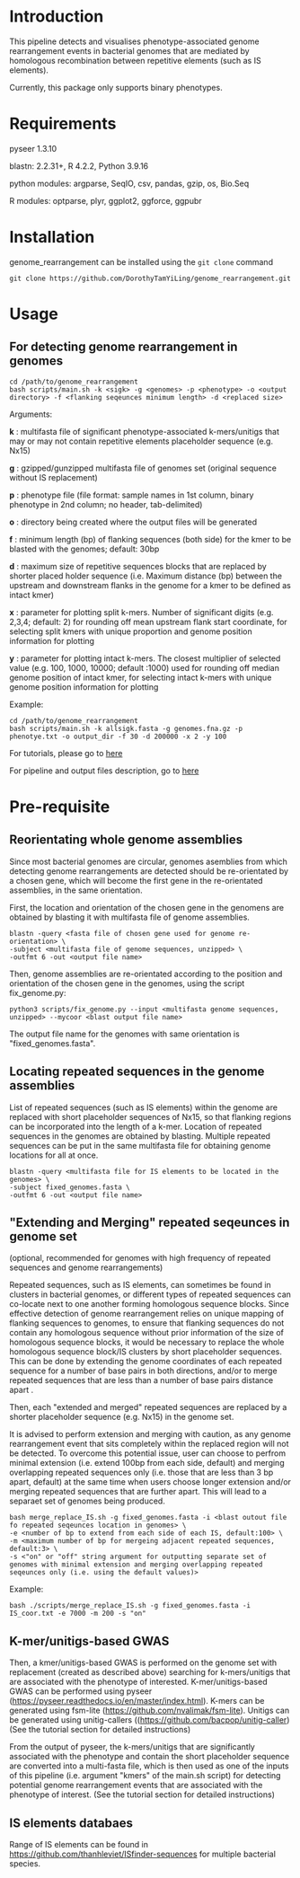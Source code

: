 # Introduction
This pipeline detects and visualises phenotype-associated genome rearrangement events in bacterial genomes that are mediated by homologous recombination between repetitive elements (such as IS elements). 

Currently, this package only supports binary phenotypes.


# Requirements

pyseer 1.3.10

blastn: 2.2.31+, R 4.2.2, Python 3.9.16

python modules: argparse, SeqIO, csv, pandas, gzip, os, Bio.Seq

R modules: optparse, plyr, ggplot2, ggforce, ggpubr

# Installation
genome_rearrangement can be installed using the `git clone` command
```
git clone https://github.com/DorothyTamYiLing/genome_rearrangement.git
```
# Usage

## For detecting genome rearrangement in genomes
```
cd /path/to/genome_rearrangement
bash scripts/main.sh -k <sigk> -g <genomes> -p <phenotype> -o <output directory> -f <flanking seqeunces minimum length> -d <replaced size>

```

Arguments:

**k** : multifasta file of significant phenotype-associated k-mers/unitigs that may or may not contain repetitive elements placeholder sequence (e.g. Nx15)

**g** : gzipped/gunzipped multifasta file of genomes set (original sequence without IS replacement)

**p** : phenotype file (file format: sample names in 1st column, binary phenotype in 2nd column; no header, tab-delimited) 

**o** : directory being created where the output files will be generated 

**f** : minimum length (bp) of flanking sequences (both side) for the kmer to be blasted with the genomes; default: 30bp 

**d** : maximum size of repetitive sequences blocks that are replaced by shorter placed holder sequence (i.e. Maximum distance (bp) between the upstream and downstream flanks in the genome for a kmer to be defined as intact kmer)  

**x** : parameter for plotting split k-mers. Number of significant digits (e.g. 2,3,4; default: 2) for rounding off mean upstream flank start coordinate, for selecting split kmers with unique proportion and genome position information for plotting

**y** : parameter for plotting intact k-mers. The closest multiplier of selected value (e.g. 100, 1000, 10000; default :1000) used for rounding off median genome position of intact kmer, for selecting intact k-mers with unique genome position information for plotting

Example:

```
cd /path/to/genome_rearrangement
bash scripts/main.sh -k allsigk.fasta -g genomes.fna.gz -p phenotye.txt -o output_dir -f 30 -d 200000 -x 2 -y 100 

```
 
For tutorials, please go to [here](https://github.com/DorothyTamYiLing/genome_rearrangement/blob/master/documents/tutorials.md) 

For pipeline and output files description, go to [here](https://github.com/DorothyTamYiLing/genome_rearrangement/blob/master/documents/pipeline_and_output_files_description.md)
 
# Pre-requisite

## Reorientating whole genome assemblies

Since most bacterial genomes are circular, genomes asemblies from which detecting genome rearrangements are detected should be re-orientated by a chosen gene, which will become the first gene in the re-orientated assemblies, in the same orientation.

First, the location and orientation of the chosen gene in the genomens are obtained by blasting it with multifasta file of genome assemblies.
```
blastn -query <fasta file of chosen gene used for genome re-orientation> \
-subject <multifasta file of genome sequences, unzipped> \
-outfmt 6 -out <output file name>

```

Then, genome assemblies are re-orientated according to the position and orientation of the chosen gene in the genomes, using the script fix_genome.py:

```
python3 scripts/fix_genome.py --input <multifasta genome sequences, unzipped> --mycoor <blast output file name>

```
The output file name for the genomes with same orientation is "fixed_genomes.fasta".


## Locating repeated sequences in the genome assemblies

List of repeated sequences (such as IS elements) within the genome are replaced with short placeholder sequences of Nx15, so that flanking regions can be incorporated into the length of a k-mer. Location of repeated sequences in the genomes are obtained by blasting. Multiple repeated sequences can be put in the same multifasta file for obtaining genome locations for all at once.
```
blastn -query <multifasta file for IS elements to be located in the genomes> \
-subject fixed_genomes.fasta \
-outfmt 6 -out <output file name>
```

## "Extending and Merging" repeated seqeunces in genome set
(optional, recommended for genomes with high frequency of repeated sequences and genome rearrangements)

Repeated sequences, such as IS elements, can sometimes be found in clusters in bacterial genomes, or different types of repeated sequences can co-locate next to one another forming homologous sequence blocks. Since effective detection of genome rearrangement relies on unique mapping of flanking sequences to genomes, to ensure that flanking sequences do not contain any homologous sequence without prior information of the size of homologous sequence blocks, it would be necessary to replace the whole homologous sequence block/IS clusters by short placeholder sequences. This can be done by extending the genome coordinates of each repeated sequence for a number of base pairs in both directions, and/or to merge repeated sequences that are less than a number of base pairs distance apart .

Then, each "extended and merged" repeated sequences are replaced by a shorter placeholder sequence (e.g. Nx15) in the genome set. 

It is advised to perform extension and merging with caution, as any genome rearrangement event that sits completely within the replaced region will not be detected. To overcome this potential issue, user can choose to perfrom minimal extension (i.e. extend 100bp from each side, default) and merging overlapping repeated sequences only (i.e. those that are less than 3 bp apart, default) at the same time when users choose longer extension and/or merging repeated sequences that are further apart. This will lead to a separaet set of genomes being produced.

```
bash merge_replace_IS.sh -g fixed_genomes.fasta -i <blast outout file fo repeated seqeunces location in genomes> \
-e <number of bp to extend from each side of each IS, default:100> \
-m <maximum number of bp for mergeing adjacent repeated sequences, default:3> \
-s <"on" or "off" string argument for outputting separate set of genomes with minimal extension and merging overlapping repeated seqeunces only (i.e. using the default values)>
```
Example:
```
bash ./scripts/merge_replace_IS.sh -g fixed_genomes.fasta -i IS_coor.txt -e 7000 -m 200 -s "on"
```

## K-mer/unitigs-based GWAS

Then, a kmer/unitigs-based GWAS is performed on the genome set with replacement (created as described above) searching for k-mers/unitigs that are associated with the phenotype of interested. K-mer/unitigs-based GWAS can be performed using pyseer (https://pyseer.readthedocs.io/en/master/index.html). K-mers can be generated using fsm-lite (https://github.com/nvalimak/fsm-lite). Unitigs can be generated using unitig-callers ((https://github.com/bacpop/unitig-caller) (See the tutorial section for detailed instructions)

From the output of pyseer, the k-mers/unitigs that are significantly associated with the phenotype and contain the short placeholder sequence are converted into a multi-fasta file, which is then used as one of the inputs of this pipeline (i.e. argument "kmers" of the main.sh script) for detecting potential genome rearrangement events that are associated with the phenotype of interest. (See the tutorial section for detailed instructions)
 
 
## IS elements databaes 
Range of IS elements can be found in https://github.com/thanhleviet/ISfinder-sequences for multiple bacterial species.




